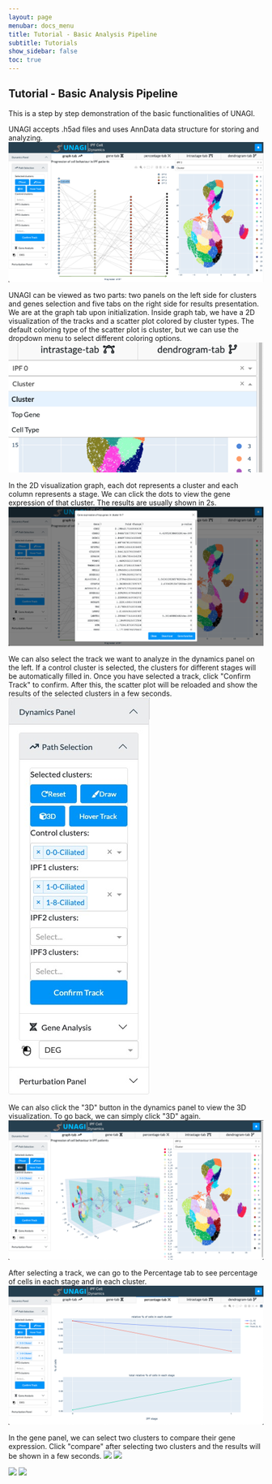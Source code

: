 ```yaml
---
layout: page
menubar: docs_menu
title: Tutorial - Basic Analysis Pipeline
subtitle: Tutorials
show_sidebar: false
toc: true
---
```

Tutorial - Basic Analysis Pipeline
---
This is a step by step demonstration of the basic functionalities of UNAGI.

UNAGI accepts .h5ad files and uses AnnData data structure for storing and analyzing. 
<img src="../images/overview_1.png" class="center"/>


UNAGI can be viewed as two parts: two panels on the left side for clusters and genes selection and five tabs 
on the right side for results presentation. We are at the graph tab upon initialization. Inside graph tab, we have a
2D visualization of the tracks and a scatter plot colored by cluster types. The default coloring type of the scatter
plot is cluster, but we can use the dropdown menu to select different coloring options.
<img src="../images/cluster_2.png" class="center"/>

In the 2D visualization graph, each dot represents a cluster and each column represents a stage. We can click the dots
to view the gene expression of that cluster. The results are usually shown in 2s.
<img src="../images/track_1.png" class="center"/>

We can also select the track we want to analyze in the dynamics panel on the left.
If a control cluster is selected, the clusters for different stages will be automatically filled in. 
Once you have selected a track, click "Confirm Track" to confirm. After this, the scatter plot will be reloaded and
show the results of the selected clusters in a few seconds.
<img src="../images/dyna_2.jpeg" class="center"/>

We can also click the "3D" button in the dynamics panel to view the 3D visualization. To go back, we can simply click 
"3D" again.
<img src="../images/3d_1.png" class="center"/>

After selecting a track, we can go to the Percentage tab to see percentage of cells in each stage and in each cluster. 
<img src="../images/perc_1.png" class="center"/>

In the gene panel, we can select two clusters to compare their gene expression. Click "compare"
after selecting two clusters and the results will be shown in a few seconds.
<img src="../images/gene_3.png" class="center"/>
<img src="../images/gene_2.png" class="center"/>

<img src="../images/genetab_2.png" class="center"/>
<img src="../images/genetab_1.png" class="center"/>
